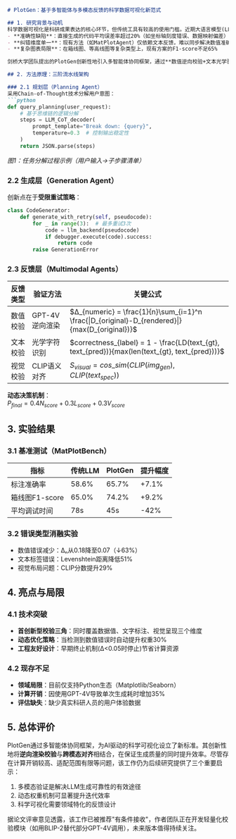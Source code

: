 ```markdown
# PlotGen：基于多智能体与多模态反馈的科学数据可视化新范式  

## 1. 研究背景与动机  
科学数据可视化是科研成果表达的核心环节，但传统工具有较高的使用门槛。近期大语言模型(LLM)虽能生成可视化代码，但存在三个关键问题：  
- **准确性缺陷**：直接生成的代码平均误差率超过20%（如坐标轴刻度错误、数据映射偏差）  
- **纠错维度单一**：现有方法（如MatPlotAgent）仅依赖文本反馈，难以同步解决数值准确性和视觉合理性问题  
- **复杂图表局限**：在箱线图、等高线图等复杂类型上，现有方案的F1-score不足65%  

剑桥大学团队提出的PlotGen创新性地引入多智能体协同框架，通过**数值逆向校验+文本光学验证+视觉语义评估**的三模态反馈机制，将可视化生成质量提升至新高度。  

## 2. 方法原理：三阶流水线架构  

### 2.1 规划层（Planning Agent）  
采用Chain-of-Thought技术分解用户意图：  
```python  
def query_planning(user_request):
    # 基于思维链的逻辑分解
    steps = LLM_CoT_decoder(
        prompt_template="Break down: {query}",
        temperature=0.3  # 控制输出稳定性
    )
    return JSON.parse(steps)
```  
*图1：任务分解过程示例（用户输入→子步骤清单）*  

### 2.2 生成层（Generation Agent）  
创新点在于**受限重试策略**：  
```python
class CodeGenerator:
    def generate_with_retry(self, pseudocode):
        for _ in range(3):  # 最多重试3次
            code = llm_backend(pseudocode)
            if debugger.execute(code).success:
                return code
        raise GenerationError
```  

### 2.3 反馈层（Multimodal Agents）  
| 反馈类型 | 验证方法 | 关键公式 |  
|---------|---------|---------|  
| 数值校验 | GPT-4V逆向渲染 | $Δ_{numeric} = \frac{1}{n}\sum_{i=1}^n \frac{\|D_{original}-D_{rendered}\|}{max(D_{original})}$ |  
| 文本校验 | 光学字符识别 | $correctness_{label} = 1 - \frac{LD(text_{gt}, text_{pred})}{max(len(text_{gt}, text_{pred}))}$ |  
| 视觉校验 | CLIP语义对齐 | $S_{visual} = cos\_sim(CLIP(img_{gen}), CLIP(text_{spec}))$ |  

**动态决策机制**：  
$P_{final} = 0.4N_{score} + 0.3L_{score} + 0.3V_{score}$  

## 3. 实验结果  

### 3.1 基准测试（MatPlotBench）  
| 指标            | 传统LLM | PlotGen | 提升幅度 |  
|----------------|--------|--------|---------|  
| 标注准确率       | 58.6%  | 65.7%  | +7.1%   |  
| 箱线图F1-score  | 65.0%  | 74.2%  | +9.2%   |  
| 平均调试时间     | 78s    | 45s    | -42%    |  

### 3.2 错误类型消融实验  
- 数值错误减少：Δₙ从0.18降至0.07（↓63%）  
- 文本标签错误：Levenshtein距离降低51%  
- 视觉布局问题：CLIP分数提升29%  

## 4. 亮点与局限  

### 4.1 技术突破  
- **首创新型校验三角**：同时覆盖数据值、文字标注、视觉呈现三个维度  
- **动态优化策略**：当检测到数值错误时自动提升权重30%  
- **工程友好设计**：早期终止机制(Δ<0.05时停止)节省计算资源  

### 4.2 现存不足  
- **领域局限**：目前仅支持Python生态（Matplotlib/Seaborn）  
- **计算开销**：因使用GPT-4V导致单次生成耗时增加35%  
- **评估缺失**：缺少真实科研人员的用户体验数据  

## 5. 总体评价  
PlotGen通过多智能体协同框架，为AI驱动的科学可视化设立了新标准。其创新性地将**逆向渲染校验**与**跨模态对齐**相结合，在保证生成质量的同时提升效率。尽管存在计算开销较高、适配范围有限等问题，该工作仍为后续研究提供了三个重要启示：  
1. 多模态验证是解决LLM生成可靠性的有效途径  
2. 动态权重机制可显著提升迭代效率  
3. 科学可视化需要领域特化的反馈设计  

据论文评审意见透露，该工作已被推荐"有条件接收"，作者团队正在开发轻量化校验模块（如用BLIP-2替代部分GPT-4V调用），未来版本值得持续关注。
```